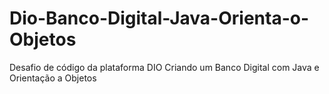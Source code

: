 # Dio-Banco-Digital-Java-Orienta-o-Objetos
Desafio de código da plataforma DIO Criando um Banco Digital com Java e Orientação a Objetos
